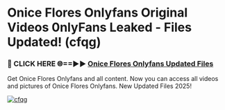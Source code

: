 # Onice Flores Onlyfans Original Videos 0nlyFans Leaked - Files Updated! (cfqg)

<h3>🔴 CLICK HERE 🌐==►► <a href="https://tinyurl.com/4seja8ks" rel="nofollow">Onice Flores Onlyfans Updated Files</a></h3>

Get Onice Flores Onlyfans and all content. Now you can access all videos and pictures of Onice Flores Onlyfans. New Updated Files 2025!

[![cfqg](https://i.imgur.com/EWjZXRe.gif)](https://tinyurl.com/4seja8ks)
